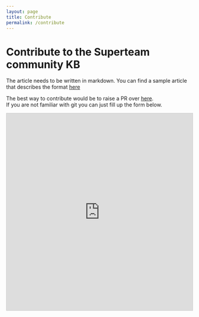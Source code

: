 ```yaml
---
layout: page
title: Contribute
permalink: /contribute
---
```

# Contribute to the Superteam community KB

The article needs to be written in markdown. You can find a sample article that describes the format <a class="external-link" href="https://cdn.discordapp.com/attachments/906648854554886144/906652300729274418/superteamknowledgebase_articleguide.md">here </a>

The best way to contribute would be to raise a PR over <a class="external-link" href="https://github.com/phenomenon98/superteam-community-knowledgebase"> here</a>. <br>If you are not familiar with git you can just fill up the form below.




<iframe class="airtable-embed" src="https://airtable.com/embed/shrJuKlQWyKOLnL1F?backgroundColor=green" frameborder="0" onmousewheel="" width="100%" height="533" style="background: transparent; border: 1px solid #ccc;"></iframe>